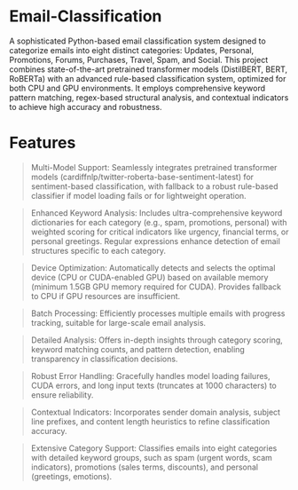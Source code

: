 # Email-Classification

A sophisticated Python-based email classification system designed to categorize emails into eight distinct categories: Updates, Personal, Promotions, Forums, Purchases, Travel, Spam, and Social. This project combines state-of-the-art pretrained transformer models (DistilBERT, BERT, RoBERTa) with an advanced rule-based classification system, optimized for both CPU and GPU environments. It employs comprehensive keyword pattern matching, regex-based structural analysis, and contextual indicators to achieve high accuracy and robustness.

# Features


> Multi-Model Support: Seamlessly integrates pretrained transformer models (cardiffnlp/twitter-roberta-base-sentiment-latest) for sentiment-based classification, with fallback to a robust rule-based classifier if model loading fails or for lightweight operation.

> Enhanced Keyword Analysis: Includes ultra-comprehensive keyword dictionaries for each category (e.g., spam, promotions, personal) with weighted scoring for critical indicators like urgency, financial terms, or personal greetings. Regular expressions enhance detection of email structures specific to each category.

> Device Optimization: Automatically detects and selects the optimal device (CPU or CUDA-enabled GPU) based on available memory (minimum 1.5GB GPU memory required for CUDA). Provides fallback to CPU if GPU resources are insufficient.

> Batch Processing: Efficiently processes multiple emails with progress tracking, suitable for large-scale email analysis.

> Detailed Analysis: Offers in-depth insights through category scoring, keyword matching counts, and pattern detection, enabling transparency in classification decisions.

> Robust Error Handling: Gracefully handles model loading failures, CUDA errors, and long input texts (truncates at 1000 characters) to ensure reliability.

> Contextual Indicators: Incorporates sender domain analysis, subject line prefixes, and content length heuristics to refine classification accuracy.

> Extensive Category Support: Classifies emails into eight categories with detailed keyword groups, such as spam (urgent words, scam indicators), promotions (sales terms, discounts), and personal (greetings, emotions).
